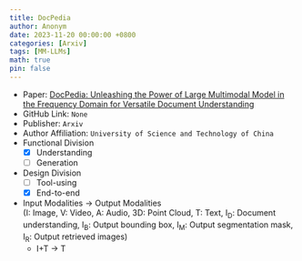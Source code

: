```yaml
---
title: DocPedia
author: Anonym
date: 2023-11-20 00:00:00 +0800
categories: [Arxiv]
tags: [MM-LLMs]
math: true
pin: false
---
```


- Paper: [DocPedia: Unleashing the Power of Large Multimodal Model in the Frequency Domain for Versatile Document Understanding](https://arxiv.org/abs/2311.11810)
- GitHub Link: `None`
- Publisher: `Arxiv`
- Author Affiliation: `University of Science and Technology of China`
- Functional Division
  + [x] Understanding
  + [ ] Generation
- Design Division
  + [ ] Tool-using
  + [x] End-to-end
- Input Modalities $\rightarrow$ Output Modalities <br />(I: Image, V: Video, A: Audio, 3D: Point Cloud, T: Text, I<sub>D</sub>: Document understanding, I<sub>B</sub>: Output bounding box, I<sub>M</sub>: Output segmentation mask, I<sub>R</sub>: Output retrieved images)
  + I+T $\rightarrow$ T
